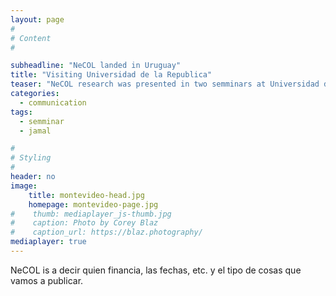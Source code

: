 ```yaml
---
layout: page
#
# Content
#

subheadline: "NeCOL landed in Uruguay"
title: "Visiting Universidad de la Republica"
teaser: "NeCOL research was presented in two semminars at Universidad de la Republica to share with other researcher our experience."
categories:
  - communication
tags:
  - semminar
  - jamal

#
# Styling
#
header: no
image: 
    title: montevideo-head.jpg
    homepage: montevideo-page.jpg
#    thumb: mediaplayer_js-thumb.jpg
#    caption: Photo by Corey Blaz
#    caption_url: https://blaz.photography/
mediaplayer: true
---
```

NeCOL is a decir quien financia, las fechas, etc. y el tipo de cosas que vamos a publicar.
